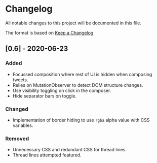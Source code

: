 # Changelog
All notable changes to this project will be documented in this file.

The format is based on [Keep a Changelog](https://keepachangelog.com/en/1.0.0/)

## [0.6] - 2020-06-23
### Added
- Focussed composition where rest of UI is hidden when composing tweets.
- Relies on MutationObserver to detect DOM structure changes.
- Use visibility toggling on click in the composer.
- Hide separator bars on toggle.

### Changed
- Implementation of border hiding to use `rgba` alpha value with CSS variables.

### Removed
- Unnecessary CSS and redundant CSS for thread lines.
- Thread lines attempted featured.